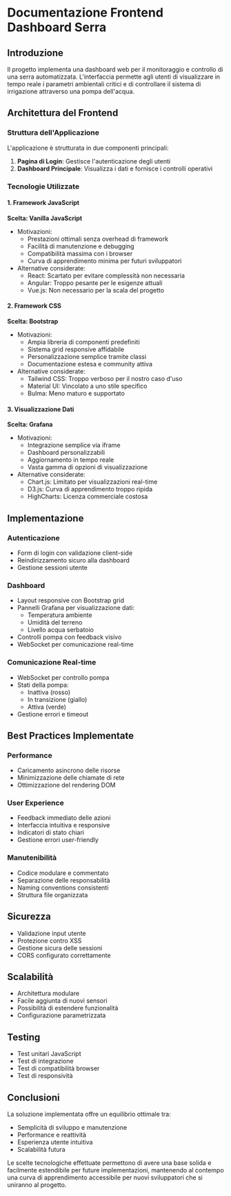 # Documentazione Frontend Dashboard Serra

## Introduzione
Il progetto implementa una dashboard web per il monitoraggio e controllo di una serra automatizzata. L'interfaccia permette agli utenti di visualizzare in tempo reale i parametri ambientali critici e di controllare il sistema di irrigazione attraverso una pompa dell'acqua.

## Architettura del Frontend

### Struttura dell'Applicazione
L'applicazione è strutturata in due componenti principali:
1. **Pagina di Login**: Gestisce l'autenticazione degli utenti
2. **Dashboard Principale**: Visualizza i dati e fornisce i controlli operativi

### Tecnologie Utilizzate

#### 1. Framework JavaScript
**Scelta: Vanilla JavaScript**
- Motivazioni:
  - Prestazioni ottimali senza overhead di framework
  - Facilità di manutenzione e debugging
  - Compatibilità massima con i browser
  - Curva di apprendimento minima per futuri sviluppatori
- Alternative considerate:
  - React: Scartato per evitare complessità non necessaria
  - Angular: Troppo pesante per le esigenze attuali
  - Vue.js: Non necessario per la scala del progetto

#### 2. Framework CSS
**Scelta: Bootstrap**
- Motivazioni:
  - Ampia libreria di componenti predefiniti
  - Sistema grid responsive affidabile
  - Personalizzazione semplice tramite classi
  - Documentazione estesa e community attiva
- Alternative considerate:
  - Tailwind CSS: Troppo verboso per il nostro caso d'uso
  - Material UI: Vincolato a uno stile specifico
  - Bulma: Meno maturo e supportato

#### 3. Visualizzazione Dati
**Scelta: Grafana**
- Motivazioni:
  - Integrazione semplice via iframe
  - Dashboard personalizzabili
  - Aggiornamento in tempo reale
  - Vasta gamma di opzioni di visualizzazione
- Alternative considerate:
  - Chart.js: Limitato per visualizzazioni real-time
  - D3.js: Curva di apprendimento troppo ripida
  - HighCharts: Licenza commerciale costosa

## Implementazione

### Autenticazione
- Form di login con validazione client-side
- Reindirizzamento sicuro alla dashboard
- Gestione sessioni utente

### Dashboard
- Layout responsive con Bootstrap grid
- Pannelli Grafana per visualizzazione dati:
  - Temperatura ambiente
  - Umidità del terreno
  - Livello acqua serbatoio
- Controlli pompa con feedback visivo
- WebSocket per comunicazione real-time

### Comunicazione Real-time
- WebSocket per controllo pompa
- Stati della pompa:
  - Inattiva (rosso)
  - In transizione (giallo)
  - Attiva (verde)
- Gestione errori e timeout

## Best Practices Implementate

### Performance
- Caricamento asincrono delle risorse
- Minimizzazione delle chiamate di rete
- Ottimizzazione del rendering DOM

### User Experience
- Feedback immediato delle azioni
- Interfaccia intuitiva e responsive
- Indicatori di stato chiari
- Gestione errori user-friendly

### Manutenibilità
- Codice modulare e commentato
- Separazione delle responsabilità
- Naming conventions consistenti
- Struttura file organizzata

## Sicurezza
- Validazione input utente
- Protezione contro XSS
- Gestione sicura delle sessioni
- CORS configurato correttamente

## Scalabilità
- Architettura modulare
- Facile aggiunta di nuovi sensori
- Possibilità di estendere funzionalità
- Configurazione parametrizzata

## Testing
- Test unitari JavaScript
- Test di integrazione
- Test di compatibilità browser
- Test di responsività

## Conclusioni
La soluzione implementata offre un equilibrio ottimale tra:
- Semplicità di sviluppo e manutenzione
- Performance e reattività
- Esperienza utente intuitiva
- Scalabilità futura

Le scelte tecnologiche effettuate permettono di avere una base solida e facilmente estendibile per future implementazioni, mantenendo al contempo una curva di apprendimento accessibile per nuovi sviluppatori che si uniranno al progetto. 